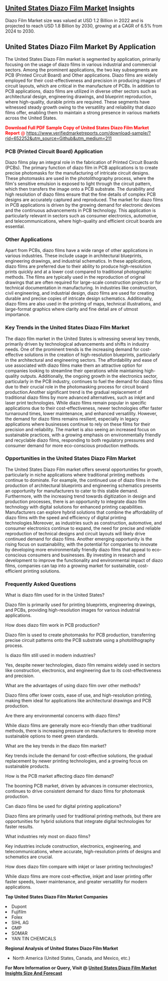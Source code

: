<h2><a href="https://www.verifiedmarketreports.com/download-sample/?rid=652252&amp;utm_source=Github&amp;utm_medium=211" target="_blank">United States Diazo Film Market</a> Insights</h2><p>Diazo Film Market size was valued at USD 1.2 Billion in 2022 and is projected to reach USD 1.8 Billion by 2030, growing at a CAGR of 6.5% from 2024 to 2030.</p><p><h2>United States Diazo Film Market By Application</h2>The United States Diazo Film market is segmented by application, primarily focusing on the usage of diazo films in various industrial and commercial sectors. Among the prominent applications, the two key subsegments are PCB (Printed Circuit Board) and Other applications. Diazo films are widely employed for their cost-effectiveness and precision in producing images of circuit layouts, which are critical in the manufacture of PCBs. In addition to PCB applications, diazo films are utilized in diverse other sectors such as architectural design, engineering drawings, and blueprint reproduction, where high-quality, durable prints are required. These segments have witnessed steady growth owing to the versatility and reliability that diazo films offer, enabling them to maintain a strong presence in various markets across the United States.<p><span class=""><span style="color: #ff0000;"><strong>Download Full PDF Sample Copy of United States Diazo Film Market Report</strong> @ </span><a href="https://www.verifiedmarketreports.com/download-sample/?rid=652252&amp;utm_source=Github&amp;utm_medium=211" target="_blank">https://www.verifiedmarketreports.com/download-sample/?rid=652252&amp;utm_source=Github&amp;utm_medium=211</a></span></p><h3>PCB (Printed Circuit Board) Application</h3>Diazo films play an integral role in the fabrication of Printed Circuit Boards (PCBs). The primary function of diazo film in PCB applications is to create precise photomasks for the manufacturing of intricate circuit designs. These photomasks are used in the photolithography process, where the film's sensitive emulsion is exposed to light through the circuit pattern, which then transfers the image onto a PCB substrate. The durability and high resolution of diazo films ensure that the fine details of complex PCB designs are accurately captured and reproduced. The market for diazo films in PCB applications is driven by the growing demand for electronic devices and the continuous advancements in PCB technology. This application is particularly relevant in sectors such as consumer electronics, automotive, and telecommunications, where high-quality and efficient circuit boards are essential.<h3>Other Applications</h3>Apart from PCBs, diazo films have a wide range of other applications in various industries. These include usage in architectural blueprints, engineering drawings, and industrial schematics. In these applications, diazo films are preferred due to their ability to produce high-resolution prints quickly and at a lower cost compared to traditional photographic methods. The films are typically used in the reproduction of original drawings that are often required for large-scale construction projects or for technical documentation in manufacturing. In industries like construction, civil engineering, and industrial design, diazo films are used for creating durable and precise copies of intricate design schematics. Additionally, diazo films are also used in the printing of maps, technical illustrations, and large-format graphics where clarity and fine detail are of utmost importance.<h3>Key Trends in the United States Diazo Film Market</h3>The diazo film market in the United States is witnessing several key trends, primarily driven by technological advancements and shifts in industry needs. One of the prominent trends is the increasing demand for cost-effective solutions in the creation of high-resolution blueprints, particularly in the architectural and engineering sectors. The affordability and ease of use associated with diazo films make them an attractive option for companies looking to streamline their operations while maintaining high-quality outputs. Additionally, the ongoing growth in the electronics sector, particularly in the PCB industry, continues to fuel the demand for diazo films due to their crucial role in the photomasking process for circuit board production.Another significant trend is the gradual replacement of traditional diazo films by more advanced alternatives, such as inkjet and laser print technologies. While diazo films remain popular in specific applications due to their cost-effectiveness, newer technologies offer faster turnaround times, lower maintenance, and enhanced versatility. However, the demand for diazo films remains resilient, especially in legacy applications where businesses continue to rely on these films for their precision and reliability. The market is also seeing an increased focus on sustainable practices, with a growing emphasis on environmentally friendly and recyclable diazo films, responding to both regulatory pressures and consumer demand for more eco-conscious production methods.<h3>Opportunities in the United States Diazo Film Market</h3>The United States Diazo Film market offers several opportunities for growth, particularly in niche applications where traditional printing methods continue to dominate. For example, the continued use of diazo films in the production of architectural blueprints and engineering schematics presents an opportunity for manufacturers to cater to this stable demand. Furthermore, with the increasing trend towards digitization in design and production processes, there is an opportunity to integrate diazo film technology with digital solutions for enhanced printing capabilities. Manufacturers can explore hybrid solutions that combine the affordability of diazo films with the speed and efficiency of digital printing technologies.Moreover, as industries such as construction, automotive, and consumer electronics continue to expand, the need for precise and reliable reproduction of technical designs and circuit layouts will likely drive continued demand for diazo films. Another emerging opportunity is the rising focus on sustainability, with the potential for companies to innovate by developing more environmentally friendly diazo films that appeal to eco-conscious consumers and businesses. By investing in research and development to improve the functionality and environmental impact of diazo films, companies can tap into a growing market for sustainable, cost-efficient printing solutions.<h3>Frequently Asked Questions</h3><p>What is diazo film used for in the United States?</p><p>Diazo film is primarily used for printing blueprints, engineering drawings, and PCBs, providing high-resolution images for various industrial applications.</p><p>How does diazo film work in PCB production?</p><p>Diazo film is used to create photomasks for PCB production, transferring precise circuit patterns onto the PCB substrate using a photolithography process.</p><p>Is diazo film still used in modern industries?</p><p>Yes, despite newer technologies, diazo film remains widely used in sectors like construction, electronics, and engineering due to its cost-effectiveness and precision.</p><p>What are the advantages of using diazo film over other methods?</p><p>Diazo films offer lower costs, ease of use, and high-resolution printing, making them ideal for applications like architectural drawings and PCB production.</p><p>Are there any environmental concerns with diazo films?</p><p>While diazo films are generally more eco-friendly than other traditional methods, there is increasing pressure on manufacturers to develop more sustainable options to meet green standards.</p><p>What are the key trends in the diazo film market?</p><p>Key trends include the demand for cost-effective solutions, the gradual replacement by newer printing technologies, and a growing focus on sustainable products.</p><p>How is the PCB market affecting diazo film demand?</p><p>The booming PCB market, driven by advances in consumer electronics, continues to drive consistent demand for diazo films for photomask production.</p><p>Can diazo films be used for digital printing applications?</p><p>Diazo films are primarily used for traditional printing methods, but there are opportunities for hybrid solutions that integrate digital technologies for faster results.</p><p>What industries rely most on diazo films?</p><p>Key industries include construction, electronics, engineering, and telecommunications, where accurate, high-resolution prints of designs and schematics are crucial.</p><p>How does diazo film compare with inkjet or laser printing technologies?</p><p>While diazo films are more cost-effective, inkjet and laser printing offer faster speeds, lower maintenance, and greater versatility for modern applications.</p></p><p><strong>Top United States Diazo Film Market Companies</strong></p><div data-test-id=""><p><li>Dupont</li><li> Fujifilm</li><li> Folex</li><li> SIHL AG</li><li> GMP</li><li> SOMAR</li><li> YAN TIN CHEMICALS</li></p><div><strong>Regional Analysis of&nbsp;United States Diazo Film Market</strong></div><ul><li dir="ltr"><p dir="ltr">North America&nbsp;(United States, Canada, and Mexico, etc.)</p></li></ul><p><strong>For More Information or Query, Visit @&nbsp;</strong><strong><a href="https://www.verifiedmarketreports.com/product/diazo-film-market/?utm_source=Github&amp;utm_medium=211" target="_blank">United States Diazo Film Market Insights Size And Forecast</a></strong></p></div>
